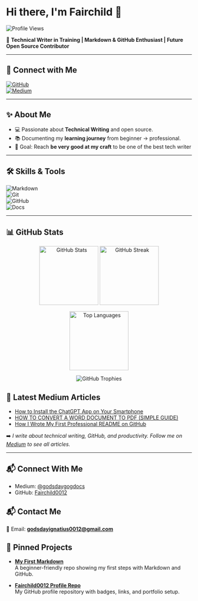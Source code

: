 # Hi there, I'm Fairchild 👋  


![Profile Views](https://komarev.com/ghpvc/?username=Fairchild0012&color=blueviolet)


🚀 **Technical Writer in Training | Markdown & GitHub Enthusiast | Future Open Source Contributor**  

---


## 🔗 Connect with Me
[![GitHub](https://img.shields.io/badge/GitHub-100000?style=for-the-badge&logo=github&logoColor=white)](https://github.com/Fairchild0012)  
[![Medium](https://img.shields.io/badge/Medium-12100E?style=for-the-badge&logo=medium&logoColor=white)](https://medium.com/@godsdaygogdocs)  

---

## ✨ About Me
- 💻 Passionate about **Technical Writing** and open source.  
- 📚 Documenting my **learning journey** from beginner → professional.  
- 🎯 Goal: Reach **be very good at my craft** to be one of the  best tech writer

---

## 🛠 Skills & Tools
![Markdown](https://img.shields.io/badge/Markdown-000000?style=for-the-badge&logo=markdown&logoColor=white)  
![Git](https://img.shields.io/badge/Git-F05032?style=for-the-badge&logo=git&logoColor=white)  
![GitHub](https://img.shields.io/badge/GitHub-181717?style=for-the-badge&logo=github&logoColor=white)  
![Docs](https://img.shields.io/badge/Docs-Writing-blue?style=for-the-badge)  

---
## 📊 GitHub Stats

<p align="center">
  <img src="https://github-readme-stats.vercel.app/api?username=Fairchild0012&show_icons=true&theme=radical" alt="GitHub Stats" height="160"/>
  <img src="https://github-readme-streak-stats.herokuapp.com/?user=Fairchild0012&theme=radical" alt="GitHub Streak" height="160"/>
</p>

<p align="center">
  <img src="https://github-readme-stats.vercel.app/api/top-langs/?username=Fairchild0012&layout=compact&theme=radical" alt="Top Languages" height="160"/>
</p>

<p align="center">
  <img src="https://github-profile-trophy.vercel.app/?username=Fairchild0012&theme=radical&row=1&column=8" alt="GitHub Trophies"/>
</p>



## 📝 Latest Medium Articles
<!-- MEDIUM-LIST:START -->
- [How to Install the ChatGPT App on Your Smartphone](https://medium.com/@godsdaygogdocs/how-to-install-the-chatgpt-app-on-your-smartphone-0d35baf163b8)
- [HOW TO CONVERT A WORD DOCUMENT TO PDF (SIMPLE GUIDE)](https://medium.com/@godsdaygogdocs/how-to-convert-a-word-document-to-pdf-simple-guide-36e645381482)
- [How I Wrote My First Professional README on GitHub](https://medium.com/@godsdaygogdocs/how-i-wrote-my-first-professional-readme-on-github-c6a0e535481f)
<!-- MEDIUM-LIST:END -->

➡️ *I write about technical writing, GitHub, and productivity. Follow me on [Medium](https://medium.com/@godsdaygogdocs) to see all articles.*


---


## 📬 Connect With Me
- Medium: [@godsdaygogdocs](https://medium.com/@godsdaygogdocs)
- GitHub: [Fairchild0012](https://github.com/Fairchild0012)


## 📬 Contact Me
📧 Email: **godsdayignatius0012@gmail.com**  



## 🚀 Pinned Projects

- [**My First Markdown**](https://github.com/Fairchild0012/my-first-markdown)  
  A beginner-friendly repo showing my first steps with Markdown and GitHub.  

- [**Fairchild0012 Profile Repo**](https://github.com/Fairchild0012/Fairchild0012)  
  My GitHub profile repository with badges, links, and portfolio setup.

 
